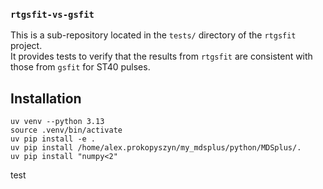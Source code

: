 ### `rtgsfit-vs-gsfit`

This is a sub-repository located in the `tests/` directory of the `rtgsfit` project.  
It provides tests to verify that the results from `rtgsfit` are consistent with those from `gsfit` for ST40 pulses.

## Installation

```
uv venv --python 3.13
source .venv/bin/activate
uv pip install -e .
uv pip install /home/alex.prokopyszyn/my_mdsplus/python/MDSplus/.
uv pip install "numpy<2"
```

test